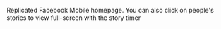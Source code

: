 Replicated Facebook Mobile homepage. You can also click on people's stories to view full-screen with the story timer
